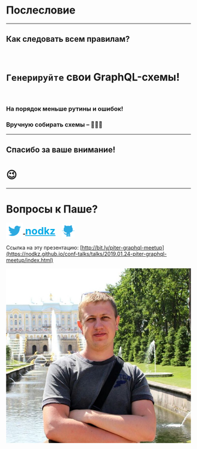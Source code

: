 # Послесловие

-----

## Как следовать всем правилам?

<br />

# <span>`Генерируйте` свои&nbsp;GraphQL-схемы!</span> <!-- .element: class="fragment" -->

<br />

### На порядок меньше рутины и ошибок! <!-- .element: class="fragment" -->

### Вручную собирать схемы – 💩💩💩 <!-- .element: class="fragment" -->

-----

## Спасибо за ваше внимание!

# 😉

-----

# Вопросы к Паше?

<div style="font-size: 1.5em;">
  <div>
    <a href="https://twitter.com/nodkz" target="_blank">
      <img src="../assets/logo/twitter.png" style="height: 2.2em; border: none; background: none; box-shadow: none; vertical-align: middle;" />
    </a>
    <a href="https://twitter.com/nodkz" target="_blank" style="vertical-align: middle; font-weight: bold; font-size: 1.3em; color: #00abe6;">nodkz</a>
    &nbsp;
    <a href="https://github.com/nodkz" target="_blank">
      <img src="../assets/logo/github.png" style="height: 1.7em; border: none; background: none; box-shadow: none; vertical-align: middle;" class="plain" />
    </a>
  </div>
</div>

Ссылка на эту презентацию: [http://bit.ly/piter-graphql-meetup](https://nodkz.github.io/conf-talks/talks/2019.01.24-piter-graphql-meetup/index.html)

![Photo](../assets/nodkz-photo.jpg) <!-- .element: style="max-width: 400px; border: none" -->